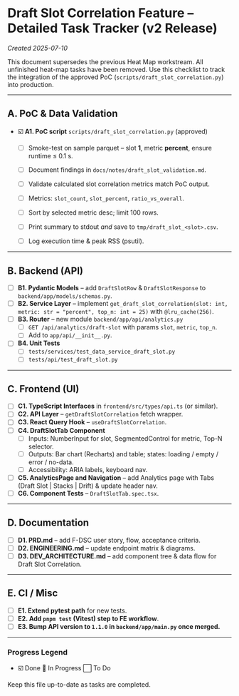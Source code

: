 # Draft Slot Correlation Feature – Detailed Task Tracker (v2 Release)
*Created 2025-07-10*

This document supersedes the previous Heat Map workstream. All unfinished heat-map tasks have been removed. Use this checklist to track the integration of the approved PoC (`scripts/draft_slot_correlation.py`) into production.

---

## A. PoC & Data Validation
- ☑️ **A1. PoC script** `scripts/draft_slot_correlation.py` (approved)
  - [ ] Smoke-test on sample parquet – slot **1**, metric **percent**, ensure runtime ≤ 0.1 s.
  - [ ] Document findings in `docs/notes/draft_slot_validation.md`.
  - [ ] Validate calculated slot correlation metrics match PoC output.
  - [ ] Metrics: `slot_count`, `slot_percent`, `ratio_vs_overall`.
  - [ ] Sort by selected metric desc; limit 100 rows.
  - [ ] Print summary to stdout *and* save to `tmp/draft_slot_<slot>.csv`.
  - [ ] Log execution time & peak RSS (psutil).



---

## B. Backend (API)
- [ ] **B1. Pydantic Models** – add `DraftSlotRow` & `DraftSlotResponse` to `backend/app/models/schemas.py`.
- [ ] **B2. Service Layer** – implement `get_draft_slot_correlation(slot: int, metric: str = "percent", top_n: int = 25)` with `@lru_cache(256)`.
- [ ] **B3. Router** – new module `backend/app/api/analytics.py`
  - [ ] `GET /api/analytics/draft-slot` with params `slot`, `metric`, `top_n`.
  - [ ] Add to `app/api/__init__.py`.
- [ ] **B4. Unit Tests**
  - [ ] `tests/services/test_data_service_draft_slot.py`
  - [ ] `tests/api/test_draft_slot.py`

---

## C. Frontend (UI)
- [ ] **C1. TypeScript Interfaces** in `frontend/src/types/api.ts` (or similar).
- [ ] **C2. API Layer** – `getDraftSlotCorrelation` fetch wrapper.
- [ ] **C3. React Query Hook** – `useDraftSlotCorrelation`.
- [ ] **C4. DraftSlotTab Component**
  - [ ] Inputs: NumberInput for slot, SegmentedControl for metric, Top-N selector.
  - [ ] Outputs: Bar chart (Recharts) and table; states: loading / empty / error / no-data.
  - [ ] Accessibility: ARIA labels, keyboard nav.
- [ ] **C5. AnalyticsPage and Navigation** – add Analytics page with Tabs (Draft Slot | Stacks | Drift) & update header nav.
- [ ] **C6. Component Tests** – `DraftSlotTab.spec.tsx`.

---

## D. Documentation
- [ ] **D1. PRD.md** – add F-DSC user story, flow, acceptance criteria.
- [ ] **D2. ENGINEERING.md** – update endpoint matrix & diagrams.
- [ ] **D3. DEV_ARCHITECTURE.md** – add component tree & data flow for Draft Slot Correlation.

---

## E. CI / Misc
- [ ] **E1. Extend pytest path** for new tests.
- [ ] **E2. Add `pnpm test` (Vitest) step to FE workflow**.
- [ ] **E3. Bump API version to `1.1.0` in `backend/app/main.py` once merged.**

---

### Progress Legend
- ☑️ Done   🔄 In Progress   ⬜ To Do

Keep this file up-to-date as tasks are completed.
